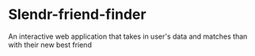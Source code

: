 # Slendr-friend-finder
An interactive web application that takes in user's data and matches than with their new best friend
